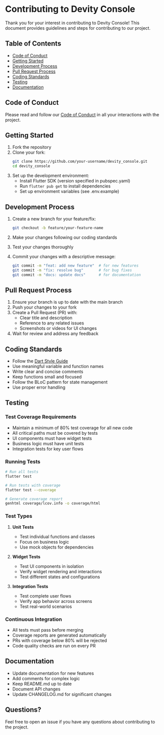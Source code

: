 # Contributing to Devity Console

Thank you for your interest in contributing to Devity Console! This document provides guidelines and steps for contributing to our project.

## Table of Contents
- [Code of Conduct](#code-of-conduct)
- [Getting Started](#getting-started)
- [Development Process](#development-process)
- [Pull Request Process](#pull-request-process)
- [Coding Standards](#coding-standards)
- [Testing](#testing)
- [Documentation](#documentation)

## Code of Conduct

Please read and follow our [Code of Conduct](CODE_OF_CONDUCT.md) in all your interactions with the project.

## Getting Started

1. Fork the repository
2. Clone your fork:
   ```bash
   git clone https://github.com/your-username/devity_console.git
   cd devity_console
   ```
3. Set up the development environment:
   - Install Flutter SDK (version specified in pubspec.yaml)
   - Run `flutter pub get` to install dependencies
   - Set up environment variables (see .env.example)

## Development Process

1. Create a new branch for your feature/fix:
   ```bash
   git checkout -b feature/your-feature-name
   ```

2. Make your changes following our coding standards

3. Test your changes thoroughly

4. Commit your changes with a descriptive message:
   ```bash
   git commit -m "feat: add new feature"  # for new features
   git commit -m "fix: resolve bug"       # for bug fixes
   git commit -m "docs: update docs"      # for documentation
   ```

## Pull Request Process

1. Ensure your branch is up to date with the main branch
2. Push your changes to your fork
3. Create a Pull Request (PR) with:
   - Clear title and description
   - Reference to any related issues
   - Screenshots or videos for UI changes
4. Wait for review and address any feedback

## Coding Standards

- Follow the [Dart Style Guide](https://dart.dev/guides/language/effective-dart/style)
- Use meaningful variable and function names
- Write clear and concise comments
- Keep functions small and focused
- Follow the BLoC pattern for state management
- Use proper error handling

## Testing

### Test Coverage Requirements
- Maintain a minimum of 80% test coverage for all new code
- All critical paths must be covered by tests
- UI components must have widget tests
- Business logic must have unit tests
- Integration tests for key user flows

### Running Tests
```bash
# Run all tests
flutter test

# Run tests with coverage
flutter test --coverage

# Generate coverage report
genhtml coverage/lcov.info -o coverage/html
```

### Test Types
1. **Unit Tests**
   - Test individual functions and classes
   - Focus on business logic
   - Use mock objects for dependencies

2. **Widget Tests**
   - Test UI components in isolation
   - Verify widget rendering and interactions
   - Test different states and configurations

3. **Integration Tests**
   - Test complete user flows
   - Verify app behavior across screens
   - Test real-world scenarios

### Continuous Integration
- All tests must pass before merging
- Coverage reports are generated automatically
- PRs with coverage below 80% will be rejected
- Code quality checks are run on every PR

## Documentation

- Update documentation for new features
- Add comments for complex logic
- Keep README.md up to date
- Document API changes
- Update CHANGELOG.md for significant changes

## Questions?

Feel free to open an issue if you have any questions about contributing to the project. 